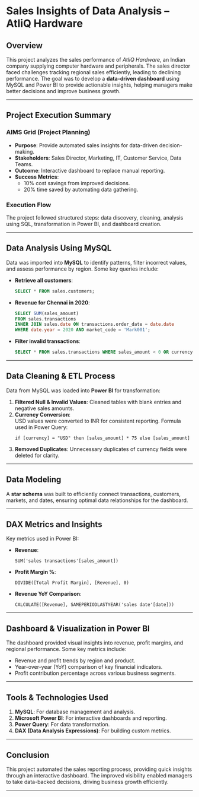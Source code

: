 # **Sales Insights of Data Analysis – AtliQ Hardware**

## **Overview**  
This project analyzes the sales performance of *AtliQ Hardware*, an Indian company supplying computer hardware and peripherals. The sales director faced challenges tracking regional sales efficiently, leading to declining performance. The goal was to develop a **data-driven dashboard** using MySQL and Power BI to provide actionable insights, helping managers make better decisions and improve business growth.

---

## **Project Execution Summary**

### **AIMS Grid (Project Planning)**  
- **Purpose**: Provide automated sales insights for data-driven decision-making.  
- **Stakeholders**: Sales Director, Marketing, IT, Customer Service, Data Teams.  
- **Outcome**: Interactive dashboard to replace manual reporting.  
- **Success Metrics**:  
  - 10% cost savings from improved decisions.  
  - 20% time saved by automating data gathering.  

### **Execution Flow**  
The project followed structured steps: data discovery, cleaning, analysis using SQL, transformation in Power BI, and dashboard creation.

---

## **Data Analysis Using MySQL**

Data was imported into **MySQL** to identify patterns, filter incorrect values, and assess performance by region. Some key queries include:  
- **Retrieve all customers**:  
  ```sql
  SELECT * FROM sales.customers;
  ```
- **Revenue for Chennai in 2020**:  
  ```sql
  SELECT SUM(sales_amount) 
  FROM sales.transactions 
  INNER JOIN sales.date ON transactions.order_date = date.date 
  WHERE date.year = 2020 AND market_code = 'Mark001';
  ```
- **Filter invalid transactions**:  
  ```sql
  SELECT * FROM sales.transactions WHERE sales_amount < 0 OR currency = 'USD';
  ```

---

## **Data Cleaning & ETL Process**  
Data from MySQL was loaded into **Power BI** for transformation:  
1. **Filtered Null & Invalid Values**: Cleaned tables with blank entries and negative sales amounts.  
2. **Currency Conversion**:  
   USD values were converted to INR for consistent reporting. Formula used in Power Query:  
   ```  
   if [currency] = "USD" then [sales_amount] * 75 else [sales_amount]
   ```  
3. **Removed Duplicates**: Unnecessary duplicates of currency fields were deleted for clarity.

---

## **Data Modeling**  
A **star schema** was built to efficiently connect transactions, customers, markets, and dates, ensuring optimal data relationships for the dashboard.

---

## **DAX Metrics and Insights**  
Key metrics used in Power BI:  
- **Revenue**:  
  ```dax
  SUM('sales transactions'[sales_amount])
  ```
- **Profit Margin %**:  
  ```dax
  DIVIDE([Total Profit Margin], [Revenue], 0)
  ```
- **Revenue YoY Comparison**:  
  ```dax
  CALCULATE([Revenue], SAMEPERIODLASTYEAR('sales date'[date]))
  ```

---

## **Dashboard & Visualization in Power BI**

The dashboard provided visual insights into revenue, profit margins, and regional performance. Some key metrics include:
- Revenue and profit trends by region and product.
- Year-over-year (YoY) comparison of key financial indicators.
- Profit contribution percentage across various business segments.

---

## **Tools & Technologies Used**  
1. **MySQL**: For database management and analysis.  
2. **Microsoft Power BI**: For interactive dashboards and reporting.  
3. **Power Query**: For data transformation.  
4. **DAX (Data Analysis Expressions)**: For building custom metrics.

---

## **Conclusion**  
This project automated the sales reporting process, providing quick insights through an interactive dashboard. The improved visibility enabled managers to take data-backed decisions, driving business growth efficiently.

---